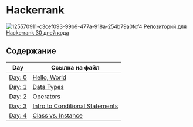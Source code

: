 # Hackerrank

![125570911-c3cef093-99b9-477a-918a-254b79a0fcf4](https://github.com/dideles/Hackerrank/assets/172602565/8938266d-fc6f-45e9-8fdd-5be401c48f24)
[Репозиторий для Hackerrank 30 дней кода](https://github.com/dideles/Hackerrank/tree/main/Thirty_Days_of_Code) 


## Содержание

| Day | Ссылка на файл |
| -------------- | -------------- |
| [Day: 0](https://www.hackerrank.com/challenges/30-hello-world/problem?isFullScreen=true)  | [Hello, World](https://github.com/dideles/Hackerrank/blob/main/Thirty_Days_of_Code/Day_0_Hello_World/Solution.java) |
| [Day: 1](https://www.hackerrank.com/challenges/30-data-types/problem?isFullScreen=true)     | [Data Types](https://github.com/dideles/Hackerrank/blob/main/Thirty_Days_of_Code/Day_1_Data_Types/Solution.java) |
| [Day: 2](https://www.hackerrank.com/challenges/30-operators/problem?isFullScreen=true)     | [Operators](https://github.com/dideles/Hackerrank/tree/main/Thirty_Days_of_Code/Day_2_Operators) |
| [Day: 3](https://www.hackerrank.com/challenges/30-conditional-statements/problem?isFullScreen=true)  | [Intro to Conditional Statements](https://github.com/dideles/Hackerrank/blob/main/Thirty_Days_of_Code/Day_3_Intro_to_Conditional_Statement/Solution.java) |
| [Day: 4](https://www.hackerrank.com/challenges/30-conditional-statements/problem?isFullScreen=true) | [Class vs. Instance](https://github.com/dideles/Hackerrank/blob/main/Thirty_Days_of_Code/Day_4_Class_vs_Instance/Person.java) |
